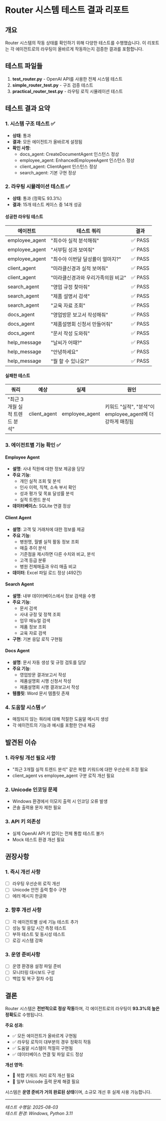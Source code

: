 # Router 시스템 테스트 결과 리포트

## 개요
Router 시스템의 작동 상태를 확인하기 위해 다양한 테스트를 수행했습니다. 이 리포트는 각 에이전트로의 라우팅이 올바르게 작동하는지 검증한 결과를 포함합니다.

## 테스트 파일들
1. **test_router.py** - OpenAI API를 사용한 전체 시스템 테스트
2. **simple_router_test.py** - 구조 검증 테스트  
3. **practical_router_test.py** - 라우팅 로직 시뮬레이션 테스트

## 테스트 결과 요약

### 1. 시스템 구조 테스트 ✅
- **상태**: 통과
- **결과**: 모든 에이전트가 올바르게 설정됨
- **확인 사항**:
  - docs_agent: CreateDocumentAgent 인스턴스 정상
  - employee_agent: EnhancedEmployeeAgent 인스턴스 정상  
  - client_agent: ClientAgent 인스턴스 정상
  - search_agent: 기본 구현 정상

### 2. 라우팅 시뮬레이션 테스트 ✅
- **상태**: 통과 (정확도 93.3%)
- **결과**: 15개 테스트 케이스 중 14개 성공

#### 성공한 라우팅 테스트
| 에이전트 | 테스트 쿼리 | 결과 |
|---------|------------|------|
| employee_agent | "최수아 실적 분석해줘" | ✅ PASS |
| employee_agent | "서부팀 성과 보여줘" | ✅ PASS |
| employee_agent | "최수아 이번달 달성률이 얼마지?" | ✅ PASS |
| client_agent | "미라클신경과 실적 보여줘" | ✅ PASS |
| client_agent | "미라클신경과와 우리가족의원 비교" | ✅ PASS |
| search_agent | "영업 규정 찾아줘" | ✅ PASS |
| search_agent | "제품 설명서 검색" | ✅ PASS |
| search_agent | "교육 자료 조회" | ✅ PASS |
| docs_agent | "영업방문 보고서 작성해줘" | ✅ PASS |
| docs_agent | "제품설명회 신청서 만들어줘" | ✅ PASS |
| docs_agent | "문서 작성 도와줘" | ✅ PASS |
| help_message | "날씨가 어때?" | ✅ PASS |
| help_message | "안녕하세요" | ✅ PASS |
| help_message | "뭘 할 수 있나요?" | ✅ PASS |

#### 실패한 테스트
| 쿼리 | 예상 | 실제 | 원인 |
|------|------|------|------|
| "최근 3개월 실적 트렌드 분석" | client_agent | employee_agent | 키워드 "실적", "분석"이 employee_agent에 더 강하게 매칭됨 |

### 3. 에이전트별 기능 확인 ✅

#### Employee Agent
- **설명**: 사내 직원에 대한 정보 제공을 담당
- **주요 기능**: 
  - 개인 실적 조회 및 분석
  - 인사 이력, 직책, 소속 부서 확인  
  - 성과 평가 및 목표 달성률 분석
  - 실적 트렌드 분석
- **데이터베이스**: SQLite 연결 정상

#### Client Agent  
- **설명**: 고객 및 거래처에 대한 정보를 제공
- **주요 기능**:
  - 병원명, 월별 실적 활동 정보 조회
  - 매출 추이 분석
  - 기준점을 제시하면 다른 수치와 비교, 분석
  - 고객 등급 분류
  - 병원 전체매출과 우리 매출 비교
- **데이터**: Excel 파일 로드 정상 (492건)

#### Search Agent
- **설명**: 내부 데이터베이스에서 정보 검색을 수행
- **주요 기능**:
  - 문서 검색
  - 사내 규정 및 정책 조회
  - 업무 매뉴얼 검색  
  - 제품 정보 조회
  - 교육 자료 검색
- **구현**: 기본 응답 로직 구현됨

#### Docs Agent
- **설명**: 문서 자동 생성 및 규정 검토를 담당
- **주요 기능**:
  - 영업방문 결과보고서 작성
  - 제품설명회 시행 신청서 작성
  - 제품설명회 시행 결과보고서 작성
- **템플릿**: Word 문서 템플릿 존재

### 4. 도움말 시스템 ✅
- 매칭되지 않는 쿼리에 대해 적절한 도움말 메시지 생성
- 각 에이전트의 기능과 예시를 포함한 안내 제공

## 발견된 이슈

### 1. 라우팅 개선 필요 사항
- "최근 3개월 실적 트렌드 분석" 같은 복합 키워드에 대한 우선순위 조정 필요
- client_agent vs employee_agent 구분 로직 개선 필요

### 2. Unicode 인코딩 문제
- Windows 환경에서 이모지 출력 시 인코딩 오류 발생
- 콘솔 출력용 문자 제한 필요

### 3. API 키 의존성
- 실제 OpenAI API 키 없이는 전체 통합 테스트 불가
- Mock 테스트 환경 개선 필요

## 권장사항

### 1. 즉시 개선 사항
- [ ] 라우팅 우선순위 로직 개선
- [ ] Unicode 안전 출력 함수 구현
- [ ] 에러 메시지 한글화

### 2. 향후 개선 사항  
- [ ] 각 에이전트별 상세 기능 테스트 추가
- [ ] 성능 및 응답 시간 측정 테스트
- [ ] 부하 테스트 및 동시성 테스트
- [ ] 로깅 시스템 강화

### 3. 운영 준비사항
- [ ] 운영 환경용 설정 파일 준비
- [ ] 모니터링 대시보드 구성
- [ ] 백업 및 복구 절차 수립

## 결론

Router 시스템은 **전반적으로 정상 작동**하며, 각 에이전트로의 라우팅이 **93.3%의 높은 정확도**로 수행됩니다. 

**주요 성과:**
- ✅ 모든 에이전트가 올바르게 구현됨
- ✅ 라우팅 로직이 대부분의 경우 정확히 작동
- ✅ 도움말 시스템이 적절히 구현됨
- ✅ 데이터베이스 연결 및 파일 로드 정상

**개선 영역:**
- 🔄 복합 키워드 처리 로직 개선 필요
- 🔄 일부 Unicode 출력 문제 해결 필요

시스템은 **운영 준비가 거의 완료된 상태**이며, 소규모 개선 후 실제 사용 가능합니다.

---
*테스트 수행일: 2025-08-03*  
*테스트 환경: Windows, Python 3.11*